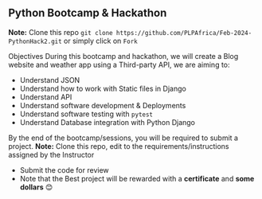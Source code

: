 ## Python Bootcamp & Hackathon

**Note:** Clone this repo 
``` git clone https://github.com/PLPAfrica/Feb-2024-PythonHack2.git ``` or simply click on ```Fork```

Objectives
During this bootcamp and hackathon, we will create a Blog website and weather app using a Third-party API, we are aiming to:
- Understand JSON
- Understand how to work with Static files in Django
- Understand API
- Understand software development & Deployments
- Understand software testing with ```pytest```
- Understand Database integration with Python Django

By the end of the bootcamp/sessions, you will be required to submit a project.
**Note:** Clone this repo, edit to the requirements/instructions assigned by the Instructor
- Submit the code for review
- Note that the Best project will be rewarded with a **certificate** and **some dollars** 😊

